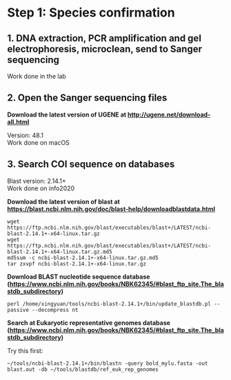 # Step 1: Species confirmation
## 1. DNA extraction, PCR amplification and gel electrophoresis, microclean, send to Sanger sequencing
Work done in the lab

## 2. Open the Sanger sequencing files
**Download the latest version of UGENE at http://ugene.net/download-all.html**

Version: 48.1 <br>
Work done on macOS

## 3. Search COI sequence on databases
Blast version: 2.14.1+ <br>
Work done on info2020

**Download the latest version of blast at https://blast.ncbi.nlm.nih.gov/doc/blast-help/downloadblastdata.html**
```
wget https://ftp.ncbi.nlm.nih.gov/blast/executables/blast+/LATEST/ncbi-blast-2.14.1+-x64-linux.tar.gz
wget https://ftp.ncbi.nlm.nih.gov/blast/executables/blast+/LATEST/ncbi-blast-2.14.1+-x64-linux.tar.gz.md5
md5sum -c ncbi-blast-2.14.1+-x64-linux.tar.gz.md5
tar zxvpf ncbi-blast-2.14.1+-x64-linux.tar.gz
```

**Download BLAST nucleotide sequence database (https://www.ncbi.nlm.nih.gov/books/NBK62345/#blast_ftp_site.The_blastdb_subdirectory)**
```
perl /home/xingyuan/tools/ncbi-blast-2.14.1+/bin/update_blastdb.pl --passive --decompress nt
```

**Search at Eukaryotic representative genomes database (https://www.ncbi.nlm.nih.gov/books/NBK62345/#blast_ftp_site.The_blastdb_subdirectory)**

Try this first:
```
~/tools/ncbi-blast-2.14.1+/bin/blastn -query bold_mylu.fasta -out blast.out -db ~/tools/blastdb/ref_euk_rep_genomes

```

